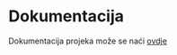 # Dokumentacija
Dokumentacija projeka može se naći [ovdje](https://fesb-my.sharepoint.com/:w:/g/personal/ikulis00_fesb_hr/EZB6BnjCcFRFqPzmI5qtKHABk3HXUvG2B7jN6J3LtiFdwQ?e=A0oboz)

